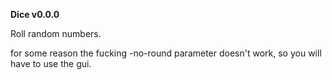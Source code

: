 **Dice v0.0.0**

Roll random numbers.

for some reason the fucking -no-round parameter doesn't work, so you will have to use the gui.